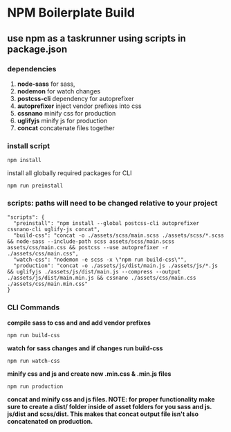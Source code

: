 # NPM Boilerplate Build

## use npm as a taskrunner using scripts in package.json

### dependencies
1. **node-sass** for sass,
2. **nodemon** for watch changes
3. **postcss-cli** dependency for autoprefixer
4. **autoprefixer** inject vendor prefixes into css
5. **cssnano** minify css for production
6. **uglifyjs** minify js for production
7. **concat** concatenate files together

### install script
```
npm install
```
install all globally required packages for CLI
```
npm run preinstall
```

### scripts: paths will need to be changed relative to your project
```
"scripts": {
  "preinstall": "npm install --global postcss-cli autoprefixer cssnano-cli uglify-js concat",
  "build-css": "concat -o ./assets/scss/main.scss ./assets/scss/*.scss && node-sass --include-path scss assets/scss/main.scss assets/css/main.css && postcss --use autoprefixer -r ./assets/css/main.css",
  "watch-css": "nodemon -e scss -x \"npm run build-css\"",
  "production": "concat -o ./assets/js/dist/main.js ./assets/js/*.js && uglifyjs ./assets/js/dist/main.js --compress --output ./assets/js/dist/main.min.js && cssnano ./assets/css/main.css ./assets/css/main.min.css"
}
```

### CLI Commands
**compile sass to css and and add vendor prefixes**
```
npm run build-css
```
**watch for sass changes and if changes run build-css**
```
npm run watch-css
```
**minify css and js and create new .min.css & .min.js files**

```
npm run production
```
**concat and minify css and js files. NOTE: for proper functionality make sure to create a dist/ folder inside of asset folders for you sass and js. js/dist and scss/dist. This makes that concat output file isn't also concatenated on production.**
